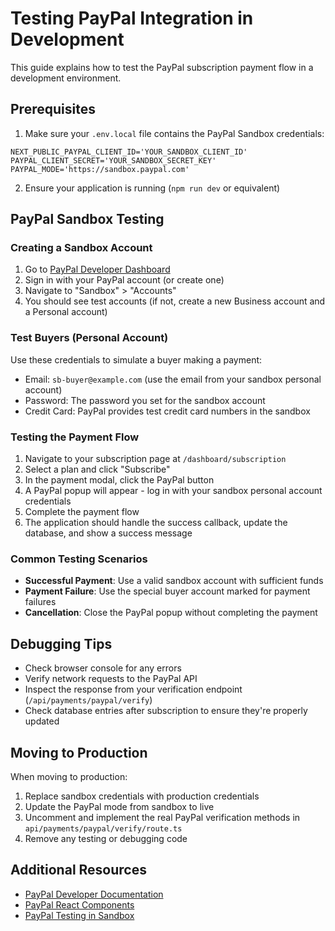 # Testing PayPal Integration in Development

This guide explains how to test the PayPal subscription payment flow in a development environment.

## Prerequisites

1. Make sure your `.env.local` file contains the PayPal Sandbox credentials:

```
NEXT_PUBLIC_PAYPAL_CLIENT_ID='YOUR_SANDBOX_CLIENT_ID'
PAYPAL_CLIENT_SECRET='YOUR_SANDBOX_SECRET_KEY'
PAYPAL_MODE='https://sandbox.paypal.com'
```

2. Ensure your application is running (`npm run dev` or equivalent)

## PayPal Sandbox Testing

### Creating a Sandbox Account

1. Go to [PayPal Developer Dashboard](https://developer.paypal.com/dashboard/)
2. Sign in with your PayPal account (or create one)
3. Navigate to "Sandbox" > "Accounts" 
4. You should see test accounts (if not, create a new Business account and a Personal account)

### Test Buyers (Personal Account)

Use these credentials to simulate a buyer making a payment:

- Email: `sb-buyer@example.com` (use the email from your sandbox personal account)
- Password: The password you set for the sandbox account
- Credit Card: PayPal provides test credit card numbers in the sandbox

### Testing the Payment Flow

1. Navigate to your subscription page at `/dashboard/subscription`
2. Select a plan and click "Subscribe"
3. In the payment modal, click the PayPal button
4. A PayPal popup will appear - log in with your sandbox personal account credentials
5. Complete the payment flow
6. The application should handle the success callback, update the database, and show a success message

### Common Testing Scenarios

- **Successful Payment**: Use a valid sandbox account with sufficient funds
- **Payment Failure**: Use the special buyer account marked for payment failures
- **Cancellation**: Close the PayPal popup without completing the payment

## Debugging Tips

- Check browser console for any errors
- Verify network requests to the PayPal API
- Inspect the response from your verification endpoint (`/api/payments/paypal/verify`)
- Check database entries after subscription to ensure they're properly updated

## Moving to Production

When moving to production:

1. Replace sandbox credentials with production credentials
2. Update the PayPal mode from sandbox to live
3. Uncomment and implement the real PayPal verification methods in `api/payments/paypal/verify/route.ts`
4. Remove any testing or debugging code

## Additional Resources

- [PayPal Developer Documentation](https://developer.paypal.com/docs/checkout/)
- [PayPal React Components](https://github.com/paypal/react-paypal-js)
- [PayPal Testing in Sandbox](https://developer.paypal.com/tools/sandbox/) 